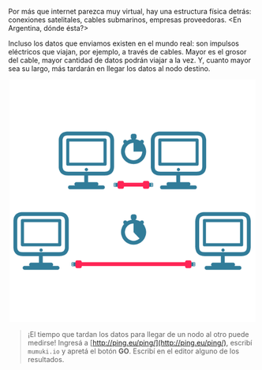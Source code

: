 Por más que internet parezca muy virtual, hay una estructura física detrás: conexiones satelitales, cables submarinos, empresas proveedoras. <En Argentina, dónde ésta?>

Incluso los datos que enviamos existen en el mundo real: son impulsos eléctricos que viajan, por ejemplo, a través de cables. Mayor es el grosor del cable, mayor cantidad de datos podrán viajar a la vez. Y, cuanto mayor sea su largo, más tardarán en llegar los datos al nodo destino. 

<center><img src="https://raw.githubusercontent.com/MumukiProject/mumuki-guia-text-redes-e-internet/master/images/ej10-01_1524151659173.png" alt="ej10-01_1524151659173.png" width="500px" height="auto"></center>

> ¡El tiempo que tardan los datos para llegar de un nodo al otro puede medirse!  Ingresá a [http://ping.eu/ping/](http://ping.eu/ping/), escribí `mumuki.io` y apretá el botón **GO**. Escribí en el editor alguno de los resultados. 

